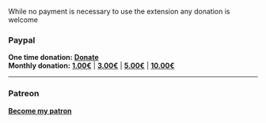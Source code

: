 While no payment is necessary to use the extension any donation is welcome  

### Paypal  
**One time donation:** **[Donate](https://www.paypal.com/cgi-bin/webscr?cmd=_s-xclick&hosted_button_id=UMVQJJFG4BFHW)**   
**Monthly donation:** **[1.00€](https://www.paypal.com/cgi-bin/webscr?cmd=_s-xclick&hosted_button_id=7VPKXJ49XFAPC)** | **[3.00€](https://www.paypal.com/cgi-bin/webscr?cmd=_s-xclick&hosted_button_id=2G4G9HLVKSR5C)** | **[5.00€](https://www.paypal.com/cgi-bin/webscr?cmd=_s-xclick&hosted_button_id=3KGWY5QQFFYCS)** | **[10.00€](https://www.paypal.com/cgi-bin/webscr?cmd=_s-xclick&hosted_button_id=U5RPAT2VUEM2N)**  

---

### Patreon  
**[Become my patron](https://www.patreon.com/particle)**  